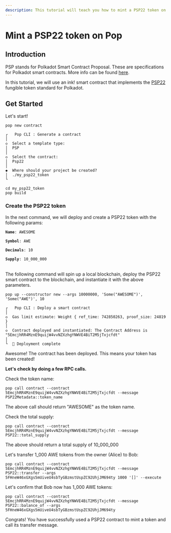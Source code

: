 ```yaml
---
description: This tutorial will teach you how to mint a PSP22 token on Pop
---
```


# Mint a PSP22 token on Pop

## Introduction

PSP stands for Polkadot Smart Contract Proposal. These are specifications for Polkadot smart contracts. More info can be found [here](https://github.com/inkdevhub/standards).

In this tutorial, we will use an ink! smart contract that implements the [PSP22](https://github.com/inkdevhub/standards/blob/master/PSPs/psp-22.md) fungible token standard for Polkadot.

## Get Started

Let's start!

```
pop new contract
```

```
┌   Pop CLI : Generate a contract
│
◇  Select a template type: 
│  PSP 
│
◇  Select the contract:
│  Psp22 
│
◆  Where should your project be created?
│  ./my_psp22_token 
└  
```

```
cd my_psp22_token
pop build
```

### Create the PSP22 token

In the next command, we will deploy and create a PSP22 token with the following params:

**`Name`**`: AWESOME`

**`Symbol`**`: AWE`

**`Decimals`**`: 10`

**`Supply`**`: 10_000_000`

\
The following command will spin up a local blockchain, deploy the PSP22 smart contract to the blockchain, and instantiate it with the above parameters.

```
pop up --constructor new --args 10000000, 'Some("AWESOME")', 'Some("AWE")', 10
```

```
┌   Pop CLI : Deploy a smart contract
│
◇  Gas limit estimate: Weight { ref_time: 742850263, proof_size: 24819 }
│
◇  Contract deployed and instantiated: The Contract Address is "5EmcjhRR4MznE9quijW4vvNZXzhgYNWVE4BiT2M5jTxjcfdt"
│
└  🚀 Deployment complete
```

Awesome! The contract has been deployed. This means your token has been created!



**Let's check by doing a few RPC calls.**

Check the token name:

```
pop call contract --contract 5EmcjhRR4MznE9quijW4vvNZXzhgYNWVE4BiT2M5jTxjcfdt --message PSP22Metadata::token_name
```

The above call should return "AWESOME" as the token name.



Check the total supply:

```
pop call contract --contract 5EmcjhRR4MznE9quijW4vvNZXzhgYNWVE4BiT2M5jTxjcfdt --message PSP22::total_supply
```

The above should return a total supply of 10\_000\_000



Let's transfer 1\_000 AWE tokens from the owner (Alice) to Bob:

```
pop call contract --contract 5EmcjhRR4MznE9quijW4vvNZXzhgYNWVE4BiT2M5jTxjcfdt --message PSP22::transfer --args 5FHneW46xGXgs5mUiveU4sbTyGBzmstUspZC92UhjJM694ty 1000 '[]' --execute
```

Let's confirm that Bob now has 1\_000 AWE tokens:

```
pop call contract --contract 5EmcjhRR4MznE9quijW4vvNZXzhgYNWVE4BiT2M5jTxjcfdt --message PSP22::balance_of --args 5FHneW46xGXgs5mUiveU4sbTyGBzmstUspZC92UhjJM694ty
```



Congrats! You have successfully used a PSP22 contract to mint a token and call its transfer message.
